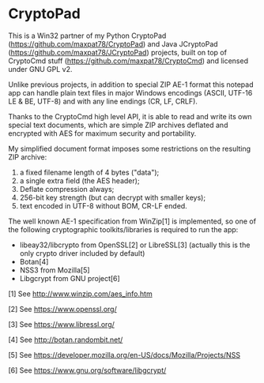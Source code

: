 CryptoPad
=========

This is a Win32 partner of my Python CryptoPad (https://github.com/maxpat78/CryptoPad) and Java JCryptoPad (https://github.com/maxpat78/JCryptoPad) projects, built on top of CryptoCmd stuff (https://github.com/maxpat78/CryptoCmd) and licensed under GNU GPL v2.

Unlike previous projects, in addition to special ZIP AE-1 format this notepad app can handle plain text files in major Windows encodings (ASCII, UTF-16 LE & BE, UTF-8) and with any line endings (CR, LF, CRLF).

Thanks to the CryptoCmd high level API, it is able to read and write its own special text documents, which are simple ZIP archives deflated and encrypted with AES for maximum security and portability.

My simplified document format imposes some restrictions on the resulting ZIP archive:
1) a fixed filename length of 4 bytes ("data");
2) a single extra field (the AES header);
3) Deflate compression always;
4) 256-bit key strength (but can decrypt with smaller keys);
5) text encoded in UTF-8 without BOM, CR-LF ended.

The well known AE-1 specification from WinZip[1] is implemented, so one of the following cryptographic toolkits/libraries is required to run the app:

- libeay32/libcrypto from OpenSSL[2] or LibreSSL[3] (actually this is the only crypto driver included by default)
- Botan[4]
- NSS3 from Mozilla[5]
- Libgcrypt from GNU project[6]


[1] See http://www.winzip.com/aes_info.htm

[2] See https://www.openssl.org/

[3] See https://www.libressl.org/

[4] See http://botan.randombit.net/

[5] See https://developer.mozilla.org/en-US/docs/Mozilla/Projects/NSS

[6] See https://www.gnu.org/software/libgcrypt/

